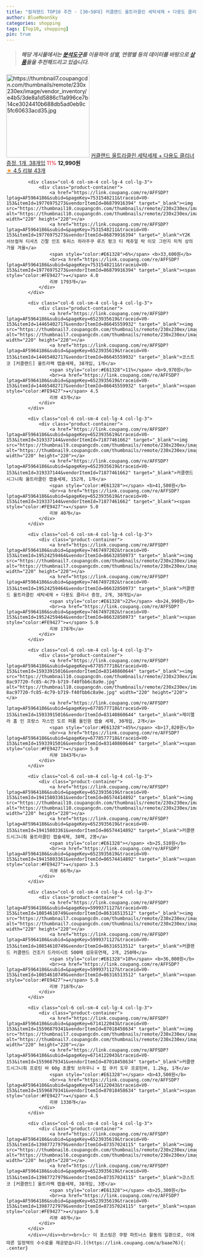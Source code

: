 ```yaml
---
title: "컬쳐랜드 TOP10 추천 - [30~50대] 커클랜드 울트라클린 세탁세제 + 다용도 클리너 증정, 1개, 38개입"
author: BlueMoonSky
categories: shopping
tags: [Top10, shopping]
pin: true
---
```


> ##### 해당 게시물에서는 [**분석도구**](https://itemscout.io/)를 이용하여 **성별**, **연령별** 등의 데이터를 바탕으로 [**상품**](https://link.coupang.com/a/baae76)들을 추천해드리고 있습니다.
<div class="container"><div class="row">
            <div class="col-6 col-sm-4 col-lg-4 col-lg-3">
                <div class="product-container">
                    <a href="https://link.coupang.com/re/AFFSDP?lptag=AF5964186&subid=&pageKey=7467497202&traceid=V0-153&itemId=19478137047&vendorItemId=86482261852" target="_blank"><img src="https://thumbnail7.coupangcdn.com/thumbnails/remote/230x230ex/image/vendor_inventory/e4b5/3de8a1d5886c11a996ce7b14ce3024410b688db5ad0eb9c5fc60633acd35.jpg" alt="https://thumbnail7.coupangcdn.com/thumbnails/remote/230x230ex/image/vendor_inventory/e4b5/3de8a1d5886c11a996ce7b14ce3024410b688db5ad0eb9c5fc60633acd35.jpg" width="220" height="220"></a>
                    <a href="https://link.coupang.com/re/AFFSDP?lptag=AF5964186&subid=&pageKey=7467497202&traceid=V0-153&itemId=19478137047&vendorItemId=86482261852" target="_blank">커클랜드 울트라클린 세탁세제 + 다용도 클리너 증정, 1개, 38개입</a>
                    <span style="color:#E61328">11%</span> <b>12,990원</b>
                    <br><a href="https://link.coupang.com/re/AFFSDP?lptag=AF5964186&subid=&pageKey=7467497202&traceid=V0-153&itemId=19478137047&vendorItemId=86482261852" target="_blank"><span style="color:#FE9427">★</span> 4.5
                    리뷰 43개</a>
                </div>
            </div>
            
            <div class="col-6 col-sm-4 col-lg-4 col-lg-3">
                <div class="product-container">
                    <a href="https://link.coupang.com/re/AFFSDP?lptag=AF5964186&subid=&pageKey=7531548211&traceid=V0-153&itemId=19776975273&vendorItemId=86879916394" target="_blank"><img src="https://thumbnail10.coupangcdn.com/thumbnails/remote/230x230ex/image/vendor_inventory/ac78/d6f0f016c71fcfeb4e0e12c5579c198080b634393a7f5a90e33a34ed2abb.jpg" alt="https://thumbnail10.coupangcdn.com/thumbnails/remote/230x230ex/image/vendor_inventory/ac78/d6f0f016c71fcfeb4e0e12c5579c198080b634393a7f5a90e33a34ed2abb.jpg" width="220" height="220"></a>
                    <a href="https://link.coupang.com/re/AFFSDP?lptag=AF5964186&subid=&pageKey=7531548211&traceid=V0-153&itemId=19776975273&vendorItemId=86879916394" target="_blank">Y2K 서브컬쳐 티셔츠 긴팔 인조 투피스 하라주쿠 루즈 펑크 티 캐쥬얼 락 이모 그런지 미적 상의 가을 겨울</a>
                    <span style="color:#E61328">6%</span> <b>33,600원</b>
                    <br><a href="https://link.coupang.com/re/AFFSDP?lptag=AF5964186&subid=&pageKey=7531548211&traceid=V0-153&itemId=19776975273&vendorItemId=86879916394" target="_blank"><span style="color:#FE9427">★</span> 4.0
                    리뷰 1793개</a>
                </div>
            </div>
            
            <div class="col-6 col-sm-4 col-lg-4 col-lg-3">
                <div class="product-container">
                    <a href="https://link.coupang.com/re/AFFSDP?lptag=AF5964186&subid=&pageKey=6523935619&traceid=V0-153&itemId=14465402717&vendorItemId=86645559932" target="_blank"><img src="https://thumbnail7.coupangcdn.com/thumbnails/remote/230x230ex/image/vendor_inventory/4281/a2dd943f29a2bc2080e92cfd0f0040a0e2d0c9b61d05936dafb0aaa6443d.png" alt="https://thumbnail7.coupangcdn.com/thumbnails/remote/230x230ex/image/vendor_inventory/4281/a2dd943f29a2bc2080e92cfd0f0040a0e2d0c9b61d05936dafb0aaa6443d.png" width="220" height="220"></a>
                    <a href="https://link.coupang.com/re/AFFSDP?lptag=AF5964186&subid=&pageKey=6523935619&traceid=V0-153&itemId=14465402717&vendorItemId=86645559932" target="_blank">코스트코 [커클랜드] 울트라팩 캡슐세제, 38개입, 1개</a>
                    <span style="color:#E61328">11%</span> <b>9,970원</b>
                    <br><a href="https://link.coupang.com/re/AFFSDP?lptag=AF5964186&subid=&pageKey=6523935619&traceid=V0-153&itemId=14465402717&vendorItemId=86645559932" target="_blank"><span style="color:#FE9427">★</span> 4.5
                    리뷰 43개</a>
                </div>
            </div>
            
            <div class="col-6 col-sm-4 col-lg-4 col-lg-3">
                <div class="product-container">
                    <a href="https://link.coupang.com/re/AFFSDP?lptag=AF5964186&subid=&pageKey=6523935619&traceid=V0-153&itemId=319337144&vendorItemId=71877461662" target="_blank"><img src="https://thumbnail9.coupangcdn.com/thumbnails/remote/230x230ex/image/vendor_inventory/855e/1f9f04097a9b281bb05e28b50108ff59c26501c9358dbfbe857a06e29c35.jpg" alt="https://thumbnail9.coupangcdn.com/thumbnails/remote/230x230ex/image/vendor_inventory/855e/1f9f04097a9b281bb05e28b50108ff59c26501c9358dbfbe857a06e29c35.jpg" width="220" height="220"></a>
                    <a href="https://link.coupang.com/re/AFFSDP?lptag=AF5964186&subid=&pageKey=6523935619&traceid=V0-153&itemId=319337144&vendorItemId=71877461662" target="_blank">커클랜드시그니춰 울트라클린 캡슐세제, 152개, 1개</a>
                    <span style="color:#E61328"></span> <b>41,500원</b>
                    <br><a href="https://link.coupang.com/re/AFFSDP?lptag=AF5964186&subid=&pageKey=6523935619&traceid=V0-153&itemId=319337144&vendorItemId=71877461662" target="_blank"><span style="color:#FE9427">★</span> 5.0
                    리뷰 40개</a>
                </div>
            </div>
            
            <div class="col-6 col-sm-4 col-lg-4 col-lg-3">
                <div class="product-container">
                    <a href="https://link.coupang.com/re/AFFSDP?lptag=AF5964186&subid=&pageKey=7467497202&traceid=V0-153&itemId=19524259464&vendorItemId=86632850973" target="_blank"><img src="https://thumbnail7.coupangcdn.com/thumbnails/remote/230x230ex/image/vendor_inventory/84c7/439db846031ce5460b481de89691c90057814f688a01f21a3b2de60509ef.jpg" alt="https://thumbnail7.coupangcdn.com/thumbnails/remote/230x230ex/image/vendor_inventory/84c7/439db846031ce5460b481de89691c90057814f688a01f21a3b2de60509ef.jpg" width="220" height="220"></a>
                    <a href="https://link.coupang.com/re/AFFSDP?lptag=AF5964186&subid=&pageKey=7467497202&traceid=V0-153&itemId=19524259464&vendorItemId=86632850973" target="_blank">커클랜드 울트라클린 세탁세제 + 다용도 클리너 증정, 2개, 38개입</a>
                    <span style="color:#E61328">22%</span> <b>24,990원</b>
                    <br><a href="https://link.coupang.com/re/AFFSDP?lptag=AF5964186&subid=&pageKey=7467497202&traceid=V0-153&itemId=19524259464&vendorItemId=86632850973" target="_blank"><span style="color:#FE9427">★</span> 5.0
                    리뷰 178개</a>
                </div>
            </div>
            
            <div class="col-6 col-sm-4 col-lg-4 col-lg-3">
                <div class="product-container">
                    <a href="https://link.coupang.com/re/AFFSDP?lptag=AF5964186&subid=&pageKey=6778577718&traceid=V0-153&itemId=15933915016&vendorItemId=83140860644" target="_blank"><img src="https://thumbnail10.coupangcdn.com/thumbnails/remote/230x230ex/image/retail/images/4283762070363580-8ac97720-fc85-4c79-b719-f40fbb6c8a9e.jpg" alt="https://thumbnail10.coupangcdn.com/thumbnails/remote/230x230ex/image/retail/images/4283762070363580-8ac97720-fc85-4c79-b719-f40fbb6c8a9e.jpg" width="220" height="220"></a>
                    <a href="https://link.coupang.com/re/AFFSDP?lptag=AF5964186&subid=&pageKey=6778577718&traceid=V0-153&itemId=15933915016&vendorItemId=83140860644" target="_blank">제이멜라 홈 인 프랑스 자스민 도르 퍼퓸 올인원 캡슐 세제, 30개입, 2개</a>
                    <span style="color:#E61328">45%</span> <b>17,820원</b>
                    <br><a href="https://link.coupang.com/re/AFFSDP?lptag=AF5964186&subid=&pageKey=6778577718&traceid=V0-153&itemId=15933915016&vendorItemId=83140860644" target="_blank"><span style="color:#FE9427">★</span> 5.0
                    리뷰 1843개</a>
                </div>
            </div>
            
            <div class="col-6 col-sm-4 col-lg-4 col-lg-3">
                <div class="product-container">
                    <a href="https://link.coupang.com/re/AFFSDP?lptag=AF5964186&subid=&pageKey=6523935619&traceid=V0-153&itemId=19415803361&vendorItemId=86574414892" target="_blank"><img src="https://thumbnail10.coupangcdn.com/thumbnails/remote/230x230ex/image/vendor_inventory/79cf/36d5aad094c2cb6a109c73dcdbad62ebea1f6b407a56e3519729356fa489.jpg" alt="https://thumbnail10.coupangcdn.com/thumbnails/remote/230x230ex/image/vendor_inventory/79cf/36d5aad094c2cb6a109c73dcdbad62ebea1f6b407a56e3519729356fa489.jpg" width="220" height="220"></a>
                    <a href="https://link.coupang.com/re/AFFSDP?lptag=AF5964186&subid=&pageKey=6523935619&traceid=V0-153&itemId=19415803361&vendorItemId=86574414892" target="_blank">커클랜드시그니춰 울트라클린 캡슐세제, 38팩, 2봉</a>
                    <span style="color:#E61328"></span> <b>25,510원</b>
                    <br><a href="https://link.coupang.com/re/AFFSDP?lptag=AF5964186&subid=&pageKey=6523935619&traceid=V0-153&itemId=19415803361&vendorItemId=86574414892" target="_blank"><span style="color:#FE9427">★</span> 3.5
                    리뷰 66개</a>
                </div>
            </div>
            
            <div class="col-6 col-sm-4 col-lg-4 col-lg-3">
                <div class="product-container">
                    <a href="https://link.coupang.com/re/AFFSDP?lptag=AF5964186&subid=&pageKey=5999371127&traceid=V0-153&itemId=10854610749&vendorItemId=86316513512" target="_blank"><img src="https://thumbnail7.coupangcdn.com/thumbnails/remote/230x230ex/image/vendor_inventory/c703/b40fdeddc928a513ec7eb40cdb6aef21c0b8c333bb9a26aad6ff13d10d5a.jpg" alt="https://thumbnail7.coupangcdn.com/thumbnails/remote/230x230ex/image/vendor_inventory/c703/b40fdeddc928a513ec7eb40cdb6aef21c0b8c333bb9a26aad6ff13d10d5a.jpg" width="220" height="220"></a>
                    <a href="https://link.coupang.com/re/AFFSDP?lptag=AF5964186&subid=&pageKey=5999371127&traceid=V0-153&itemId=10854610749&vendorItemId=86316513512" target="_blank">커클랜드 커클랜드 건조기 드라이시트 500매 섬유유연제, 2개, 250매</a>
                    <span style="color:#E61328">18%</span> <b>36,000원</b>
                    <br><a href="https://link.coupang.com/re/AFFSDP?lptag=AF5964186&subid=&pageKey=5999371127&traceid=V0-153&itemId=10854610749&vendorItemId=86316513512" target="_blank"><span style="color:#FE9427">★</span> 5.0
                    리뷰 718개</a>
                </div>
            </div>
            
            <div class="col-6 col-sm-4 col-lg-4 col-lg-3">
                <div class="product-container">
                    <a href="https://link.coupang.com/re/AFFSDP?lptag=AF5964186&subid=&pageKey=6714122043&traceid=V0-153&itemId=15596879341&vendorItemId=87018458634" target="_blank"><img src="https://thumbnail7.coupangcdn.com/thumbnails/remote/230x230ex/image/vendor_inventory/cb9a/0acb4845b8cf4958dc8fda0c83a3f8eff43214c723b2626cdff39e555e54.jpg" alt="https://thumbnail7.coupangcdn.com/thumbnails/remote/230x230ex/image/vendor_inventory/cb9a/0acb4845b8cf4958dc8fda0c83a3f8eff43214c723b2626cdff39e555e54.jpg" width="220" height="220"></a>
                    <a href="https://link.coupang.com/re/AFFSDP?lptag=AF5964186&subid=&pageKey=6714122043&traceid=V0-153&itemId=15596879341&vendorItemId=87018458634" target="_blank">커클랜드시그니춰 프로틴 바 60g 초콜릿 브라우니 + 칩 쿠키 도우 프로틴바, 1.2kg, 1개</a>
                    <span style="color:#E61328"></span> <b>43,500원</b>
                    <br><a href="https://link.coupang.com/re/AFFSDP?lptag=AF5964186&subid=&pageKey=6714122043&traceid=V0-153&itemId=15596879341&vendorItemId=87018458634" target="_blank"><span style="color:#FE9427">★</span> 4.5
                    리뷰 1330개</a>
                </div>
            </div>
            
            <div class="col-6 col-sm-4 col-lg-4 col-lg-3">
                <div class="product-container">
                    <a href="https://link.coupang.com/re/AFFSDP?lptag=AF5964186&subid=&pageKey=6523935619&traceid=V0-153&itemId=13987727979&vendorItemId=87357024115" target="_blank"><img src="https://thumbnail6.coupangcdn.com/thumbnails/remote/230x230ex/image/vendor_inventory/d2fe/a376439f2ad41f349421bf65a6d3ff46c3389a52bc3c31380736ac521cdd.jpeg" alt="https://thumbnail6.coupangcdn.com/thumbnails/remote/230x230ex/image/vendor_inventory/d2fe/a376439f2ad41f349421bf65a6d3ff46c3389a52bc3c31380736ac521cdd.jpeg" width="220" height="220"></a>
                    <a href="https://link.coupang.com/re/AFFSDP?lptag=AF5964186&subid=&pageKey=6523935619&traceid=V0-153&itemId=13987727979&vendorItemId=87357024115" target="_blank">코스트코 [커클랜드] 울트라팩 캡슐세제, 38개입, 3봉</a>
                    <span style="color:#E61328"></span> <b>25,300원</b>
                    <br><a href="https://link.coupang.com/re/AFFSDP?lptag=AF5964186&subid=&pageKey=6523935619&traceid=V0-153&itemId=13987727979&vendorItemId=87357024115" target="_blank"><span style="color:#FE9427">★</span> 5.0
                    리뷰 40개</a>
                </div>
            </div>
            </div></div><br><br>[👉 이 포스팅은 쿠팡 파트너스 활동의 일환으로, 이에 따른 일정액의 수수료를 제공받습니다.](https://link.coupang.com/a/baae76){: .center}